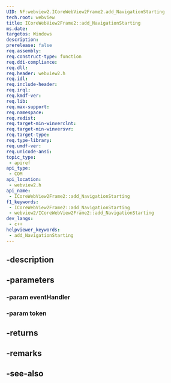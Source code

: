 ```yaml
---
UID: NF:webview2.ICoreWebView2Frame2.add_NavigationStarting
tech.root: webview
title: ICoreWebView2Frame2::add_NavigationStarting
ms.date: 
targetos: Windows
description: 
prerelease: false
req.assembly: 
req.construct-type: function
req.ddi-compliance: 
req.dll: 
req.header: webview2.h
req.idl: 
req.include-header: 
req.irql: 
req.kmdf-ver: 
req.lib: 
req.max-support: 
req.namespace: 
req.redist: 
req.target-min-winverclnt: 
req.target-min-winversvr: 
req.target-type: 
req.type-library: 
req.umdf-ver: 
req.unicode-ansi: 
topic_type:
 - apiref
api_type:
 - COM
api_location:
 - webview2.h
api_name:
 - ICoreWebView2Frame2::add_NavigationStarting
f1_keywords:
 - ICoreWebView2Frame2::add_NavigationStarting
 - webview2/ICoreWebView2Frame2::add_NavigationStarting
dev_langs:
 - c++
helpviewer_keywords:
 - add_NavigationStarting
---
```


## -description

## -parameters

### -param eventHandler

### -param token

## -returns

## -remarks

## -see-also

